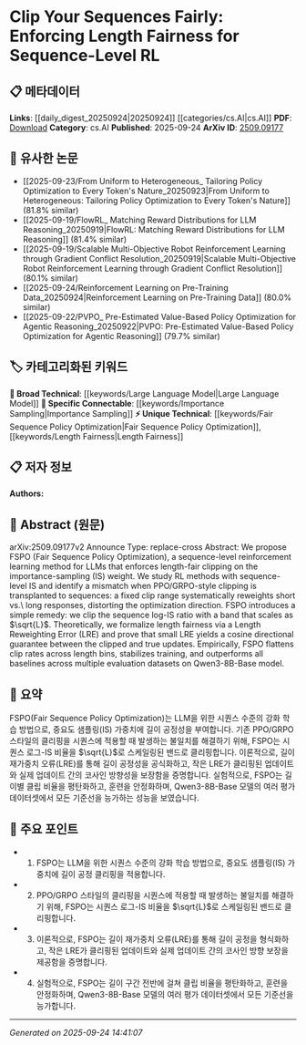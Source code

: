 <!-- KEYWORD_LINKING_METADATA:
{
  "processed_timestamp": "2025-09-24T14:41:07.876551",
  "vocabulary_version": "1.0",
  "selected_keywords": [
    "Fair Sequence Policy Optimization",
    "Large Language Model",
    "Length Fairness",
    "Importance Sampling"
  ],
  "rejected_keywords": [],
  "similarity_scores": {
    "Fair Sequence Policy Optimization": 0.8,
    "Large Language Model": 0.85,
    "Length Fairness": 0.78,
    "Importance Sampling": 0.82
  },
  "extraction_method": "AI_prompt_based",
  "budget_applied": true,
  "candidates_json": {
    "candidates": [
      {
        "surface": "FSPO",
        "canonical": "Fair Sequence Policy Optimization",
        "aliases": [
          "FSPO"
        ],
        "category": "unique_technical",
        "rationale": "FSPO is a novel method introduced in the paper, providing a unique approach to sequence-level reinforcement learning.",
        "novelty_score": 0.85,
        "connectivity_score": 0.65,
        "specificity_score": 0.9,
        "link_intent_score": 0.8
      },
      {
        "surface": "Large Language Model",
        "canonical": "Large Language Model",
        "aliases": [
          "LLM"
        ],
        "category": "broad_technical",
        "rationale": "Large Language Models are central to the paper's focus on sequence-level reinforcement learning.",
        "novelty_score": 0.3,
        "connectivity_score": 0.9,
        "specificity_score": 0.7,
        "link_intent_score": 0.85
      },
      {
        "surface": "Length Fairness",
        "canonical": "Length Fairness",
        "aliases": [
          "Length Reweighting"
        ],
        "category": "unique_technical",
        "rationale": "Length Fairness is a key concept introduced to address optimization issues in sequence-level reinforcement learning.",
        "novelty_score": 0.75,
        "connectivity_score": 0.6,
        "specificity_score": 0.85,
        "link_intent_score": 0.78
      },
      {
        "surface": "Importance Sampling",
        "canonical": "Importance Sampling",
        "aliases": [
          "IS"
        ],
        "category": "specific_connectable",
        "rationale": "Importance Sampling is a fundamental technique used in the proposed FSPO method, crucial for understanding its implementation.",
        "novelty_score": 0.4,
        "connectivity_score": 0.8,
        "specificity_score": 0.75,
        "link_intent_score": 0.82
      }
    ],
    "ban_list_suggestions": [
      "method",
      "experiment",
      "performance"
    ]
  },
  "decisions": [
    {
      "candidate_surface": "FSPO",
      "resolved_canonical": "Fair Sequence Policy Optimization",
      "decision": "linked",
      "scores": {
        "novelty": 0.85,
        "connectivity": 0.65,
        "specificity": 0.9,
        "link_intent": 0.8
      }
    },
    {
      "candidate_surface": "Large Language Model",
      "resolved_canonical": "Large Language Model",
      "decision": "linked",
      "scores": {
        "novelty": 0.3,
        "connectivity": 0.9,
        "specificity": 0.7,
        "link_intent": 0.85
      }
    },
    {
      "candidate_surface": "Length Fairness",
      "resolved_canonical": "Length Fairness",
      "decision": "linked",
      "scores": {
        "novelty": 0.75,
        "connectivity": 0.6,
        "specificity": 0.85,
        "link_intent": 0.78
      }
    },
    {
      "candidate_surface": "Importance Sampling",
      "resolved_canonical": "Importance Sampling",
      "decision": "linked",
      "scores": {
        "novelty": 0.4,
        "connectivity": 0.8,
        "specificity": 0.75,
        "link_intent": 0.82
      }
    }
  ]
}
-->

# Clip Your Sequences Fairly: Enforcing Length Fairness for Sequence-Level RL

## 📋 메타데이터

**Links**: [[daily_digest_20250924|20250924]] [[categories/cs.AI|cs.AI]]
**PDF**: [Download](https://arxiv.org/pdf/2509.09177.pdf)
**Category**: cs.AI
**Published**: 2025-09-24
**ArXiv ID**: [2509.09177](https://arxiv.org/abs/2509.09177)

## 🔗 유사한 논문
- [[2025-09-23/From Uniform to Heterogeneous_ Tailoring Policy Optimization to Every Token's Nature_20250923|From Uniform to Heterogeneous: Tailoring Policy Optimization to Every Token's Nature]] (81.8% similar)
- [[2025-09-19/FlowRL_ Matching Reward Distributions for LLM Reasoning_20250919|FlowRL: Matching Reward Distributions for LLM Reasoning]] (81.4% similar)
- [[2025-09-19/Scalable Multi-Objective Robot Reinforcement Learning through Gradient Conflict Resolution_20250919|Scalable Multi-Objective Robot Reinforcement Learning through Gradient Conflict Resolution]] (80.1% similar)
- [[2025-09-24/Reinforcement Learning on Pre-Training Data_20250924|Reinforcement Learning on Pre-Training Data]] (80.0% similar)
- [[2025-09-22/PVPO_ Pre-Estimated Value-Based Policy Optimization for Agentic Reasoning_20250922|PVPO: Pre-Estimated Value-Based Policy Optimization for Agentic Reasoning]] (79.7% similar)

## 🏷️ 카테고리화된 키워드
**🧠 Broad Technical**: [[keywords/Large Language Model|Large Language Model]]
**🔗 Specific Connectable**: [[keywords/Importance Sampling|Importance Sampling]]
**⚡ Unique Technical**: [[keywords/Fair Sequence Policy Optimization|Fair Sequence Policy Optimization]], [[keywords/Length Fairness|Length Fairness]]

## 📋 저자 정보

**Authors:** 

## 📄 Abstract (원문)

arXiv:2509.09177v2 Announce Type: replace-cross 
Abstract: We propose FSPO (Fair Sequence Policy Optimization), a sequence-level reinforcement learning method for LLMs that enforces length-fair clipping on the importance-sampling (IS) weight. We study RL methods with sequence-level IS and identify a mismatch when PPO/GRPO-style clipping is transplanted to sequences: a fixed clip range systematically reweights short vs.\ long responses, distorting the optimization direction. FSPO introduces a simple remedy: we clip the sequence log-IS ratio with a band that scales as $\sqrt{L}$. Theoretically, we formalize length fairness via a Length Reweighting Error (LRE) and prove that small LRE yields a cosine directional guarantee between the clipped and true updates. Empirically, FSPO flattens clip rates across length bins, stabilizes training, and outperforms all baselines across multiple evaluation datasets on Qwen3-8B-Base model.

## 📝 요약

FSPO(Fair Sequence Policy Optimization)는 LLM을 위한 시퀀스 수준의 강화 학습 방법으로, 중요도 샘플링(IS) 가중치에 길이 공정성을 부여합니다. 기존 PPO/GRPO 스타일의 클리핑을 시퀀스에 적용할 때 발생하는 불일치를 해결하기 위해, FSPO는 시퀀스 로그-IS 비율을 $\sqrt{L}$로 스케일링된 밴드로 클리핑합니다. 이론적으로, 길이 재가중치 오류(LRE)를 통해 길이 공정성을 공식화하고, 작은 LRE가 클리핑된 업데이트와 실제 업데이트 간의 코사인 방향성을 보장함을 증명합니다. 실험적으로, FSPO는 길이별 클립 비율을 평탄화하고, 훈련을 안정화하며, Qwen3-8B-Base 모델의 여러 평가 데이터셋에서 모든 기준선을 능가하는 성능을 보였습니다.

## 🎯 주요 포인트

- 1. FSPO는 LLM을 위한 시퀀스 수준의 강화 학습 방법으로, 중요도 샘플링(IS) 가중치에 길이 공정 클리핑을 적용합니다.
- 2. PPO/GRPO 스타일의 클리핑을 시퀀스에 적용할 때 발생하는 불일치를 해결하기 위해, FSPO는 시퀀스 로그-IS 비율을 $\sqrt{L}$로 스케일링된 밴드로 클리핑합니다.
- 3. 이론적으로, FSPO는 길이 재가중치 오류(LRE)를 통해 길이 공정을 형식화하고, 작은 LRE가 클리핑된 업데이트와 실제 업데이트 간의 코사인 방향 보장을 제공함을 증명합니다.
- 4. 실험적으로, FSPO는 길이 구간 전반에 걸쳐 클립 비율을 평탄화하고, 훈련을 안정화하며, Qwen3-8B-Base 모델의 여러 평가 데이터셋에서 모든 기준선을 능가합니다.


---

*Generated on 2025-09-24 14:41:07*